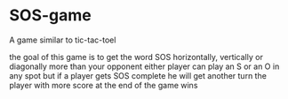 # SOS-game
A game similar to tic-tac-toel

the goal of this game is to get the word SOS horizontally, vertically or diagonally more than your opponent
either player can play an S or an O in any spot but if a player gets SOS complete he will get another turn
the player with more score at the end of the game wins
